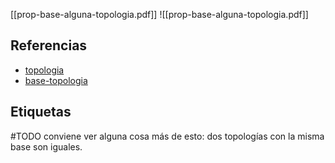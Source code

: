 [[prop-base-alguna-topologia.pdf]]
![[prop-base-alguna-topologia.pdf]]

## Referencias
- [topologia](./topologia.md)
- [base-topologia](./base-topologia.md)

## Etiquetas
#TODO conviene ver alguna cosa más de esto: dos topologías con la misma base son iguales.
